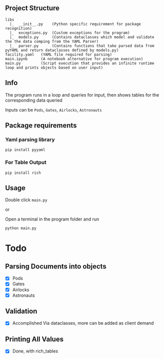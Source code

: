 ## Project Structure
```
libs
  |_  __init__.py    (Python specific requirement for package recognition)
  |_  exceptions.py  (Custom exceptions for the program)
  |_  models.py      (Contains dataclasses which model and validate the the data comping from the YAML Parser)
  |_  parser.py      (Contains functions that take parsed data from pyYAML and return dataclasses defined by models.py)
facility.yaml   (YAML file required for parsing)
main.ipynb      (A notebook alternative for program execution)
main.py         (Script execution that provides an infinite runtime loop and prints objects based on user input)
```

## Info

The program runs in a loop and queries for input, then shows tables for the corresponding data queried

Inputs can be
`Pods`, `Gates`, `Airlocks`, `Astronauts`

## Package requirements

### Yaml parsing library

`pip install pyyaml`

### For Table Output

`pip install rich`

## Usage
Double click `main.py`

or

Open a terminal in the program folder and run

`python main.py`

# Todo
## Parsing Documents into objects
  - [X] Pods
  - [X] Gates
  - [X] Airlocks
  - [X] Astronauts

## Validation
  - [X] Accomplished Via dataclasses, more can be added as client demand

## Printing All Values
  - [X] Done, with rich_tables
  
